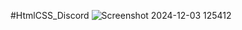 #HtmlCSS_Discord
![Screenshot 2024-12-03 125412](https://github.com/user-attachments/assets/7277441d-8805-44b0-8c77-717187ec8876)
